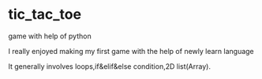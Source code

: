 # tic_tac_toe
game with help of python

I really enjoyed making my first game with the help of newly learn language

It generally involves loops,if&elif&else condition,2D list(Array).

